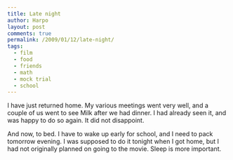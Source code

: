 ```yaml
---
title: Late night
author: Harpo
layout: post
comments: true
permalink: /2009/01/12/late-night/
tags:
  - film
  - food
  - friends
  - math
  - mock trial
  - school
---
```

I have just returned home. My various meetings went very well, and a couple of us went to see Milk after we had dinner. I had already seen it, and was happy to do so again. It did not disappoint.

And now, to bed. I have to wake up early for school, and I need to pack tomorrow evening. I was supposed to do it tonight when I got home, but I had not originally planned on going to the movie. Sleep is more important.